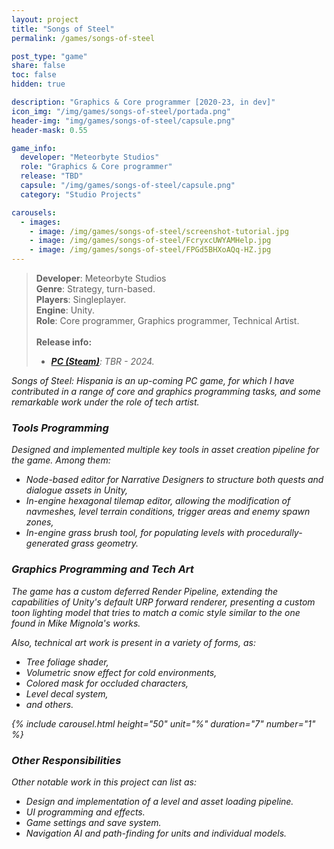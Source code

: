 ```yaml
---
layout: project
title: "Songs of Steel"
permalink: /games/songs-of-steel

post_type: "game"
share: false
toc: false
hidden: true

description: "Graphics & Core programmer [2020-23, in dev]"
icon_img: "/img/games/songs-of-steel/portada.png"
header-img: "img/games/songs-of-steel/capsule.png"
header-mask: 0.55

game_info:
  developer: "Meteorbyte Studios"
  role: "Graphics & Core programmer"
  release: "TBD"
  capsule: "/img/games/songs-of-steel/capsule.png"
  category: "Studio Projects"

carousels:
  - images: 
    - image: /img/games/songs-of-steel/screenshot-tutorial.jpg
    - image: /img/games/songs-of-steel/FcryxcUWYAMHelp.jpg
    - image: /img/games/songs-of-steel/FPGd5BHXoAQq-HZ.jpg
---
```


>**Developer**: Meteorbyte Studios<br>
>**Genre**: Strategy, turn-based.<br>
>**Players**: Singleplayer.<br>
>**Engine**: Unity.<br>
>**Role**: Core programmer, Graphics programmer, Technical Artist.<br>
><br>
>**Release info:**
>- [<i class='fab fa-steam'/> **PC (Steam)**](https://store.steampowered.com/app/2603300/Songs_of_Steel_Hispania/): TBR - 2024.

_Songs of Steel: Hispania_ is an up-coming PC game, for which I have
contributed in a range of core and graphics programming tasks, and some
remarkable work under the role of tech artist.

### Tools Programming

Designed and implemented multiple key tools in asset creation pipeline for the game. Among them:
  - Node-based editor for Narrative Designers to structure both quests and dialogue assets in Unity,
  - In-engine hexagonal tilemap editor, allowing the modification of navmeshes, level terrain conditions, trigger areas and enemy spawn zones,
  - In-engine grass brush tool, for populating levels with procedurally-generated grass geometry.

### Graphics Programming and Tech Art

The game has a custom deferred Render Pipeline, extending the capabilities of Unity's 
default URP forward renderer, presenting a custom toon lighting model that tries
to match a comic style similar to the one found in Mike Mignola's works.

Also, technical art work is present in a variety of forms, as:
  - Tree foliage shader,
  - Volumetric snow effect for cold environments,
  - Colored mask for occluded characters,
  - Level decal system,
  - and others.

{% include carousel.html height="50" unit="%" duration="7" number="1" %}
<br>

### Other Responsibilities

Other notable work in this project can list as:
 
 - Design and implementation of a level and asset loading pipeline.
 - UI programming and effects.
 - Game settings and save system.
 - Navigation AI and path-finding for units and individual models.
